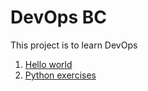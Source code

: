 # DevOps BC

This project is to learn DevOps

1. [Hello world](hello-world.py)
2. [Python exercises](python)
